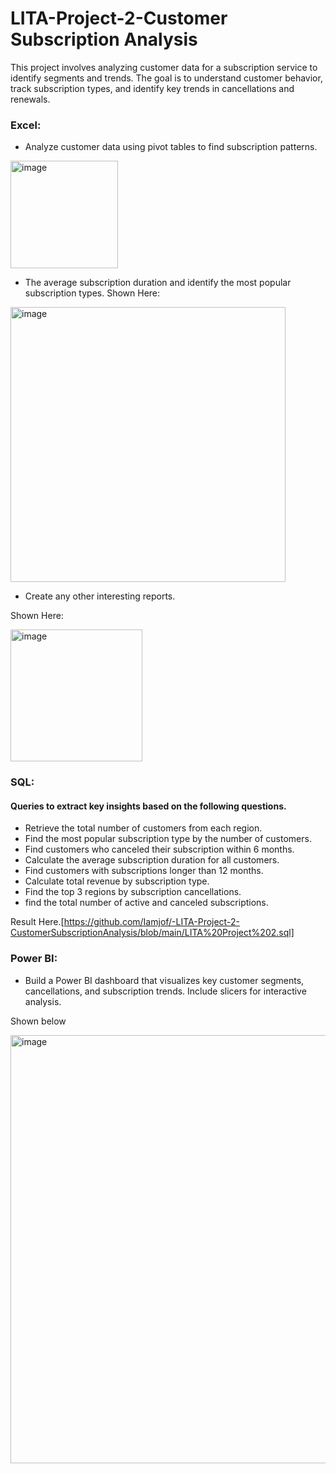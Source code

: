 # LITA-Project-2-Customer Subscription Analysis
This project involves analyzing customer data for a subscription service to identify segments and trends. The goal is to understand customer behavior, track subscription types,  and identify key trends in cancellations and renewals.

### Excel:

- Analyze customer data using pivot tables to find subscription patterns.

<img width="172" alt="image" src="https://github.com/user-attachments/assets/5aa42b4e-10ac-4837-bc28-3ad64b70a2e1">

- The average subscription duration and identify the most popular subscription types.
Shown Here:

<img width="440" alt="image" src="https://github.com/user-attachments/assets/bf42d644-0cce-44d3-af8d-3c1955349c5c">

- Create any other interesting reports.

Shown Here:

<img width="211" alt="image" src="https://github.com/user-attachments/assets/f2edd457-cbbf-4e86-a775-49d4e1785805">

### SQL: 

#### Queries to extract key insights based on the following questions. 

-  Retrieve the total number of customers from each region. 
-  Find the most popular subscription type by the number of customers. 
-  Find customers who canceled their subscription within 6 months. 
-  Calculate the average subscription duration for all customers. 
-  Find customers with subscriptions longer than 12 months. 
-  Calculate total revenue by subscription type. 
-  Find the top 3 regions by subscription cancellations. 
-  find the total number of active and canceled subscriptions.

  Result Here.[https://github.com/Iamjof/-LITA-Project-2-CustomerSubscriptionAnalysis/blob/main/LITA%20Project%202.sql]

### Power BI: 
- Build a Power BI dashboard that visualizes key customer segments, cancellations, and subscription trends. Include slicers for interactive analysis.

Shown below

<img width="685" alt="image" src="https://github.com/user-attachments/assets/47da80d1-c996-4275-b527-0fe696495585">

